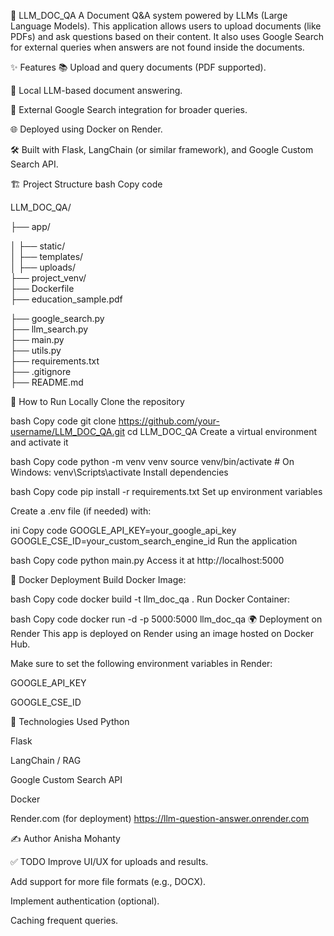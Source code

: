 📄 LLM_DOC_QA
A Document Q&A system powered by LLMs (Large Language Models).
This application allows users to upload documents (like PDFs) and ask questions based on their content.
It also uses Google Search for external queries when answers are not found inside the documents.

✨ Features
📚 Upload and query documents (PDF supported).

🤖 Local LLM-based document answering.

🔎 External Google Search integration for broader queries.

🌐 Deployed using Docker on Render.

🛠️ Built with Flask, LangChain (or similar framework), and Google Custom Search API.

🏗️ Project Structure
bash
Copy code

LLM_DOC_QA/

├── app/

│   ├── static/        
│   ├── templates/     
│   ├── uploads/       
├── project_venv/      
├── Dockerfile         
├── education_sample.pdf 

├── google_search.py   
├── llm_search.py      
├── main.py            
├── utils.py           
├── requirements.txt   
├── .gitignore         
├── README.md          


🚀 How to Run Locally
Clone the repository

bash
Copy code
git clone https://github.com/your-username/LLM_DOC_QA.git
cd LLM_DOC_QA
Create a virtual environment and activate it

bash
Copy code
python -m venv venv
source venv/bin/activate  # On Windows: venv\Scripts\activate
Install dependencies

bash
Copy code
pip install -r requirements.txt
Set up environment variables

Create a .env file (if needed) with:

ini
Copy code
GOOGLE_API_KEY=your_google_api_key
GOOGLE_CSE_ID=your_custom_search_engine_id
Run the application

bash
Copy code
python main.py
Access it at http://localhost:5000

🐳 Docker Deployment
Build Docker Image:

bash
Copy code
docker build -t llm_doc_qa .
Run Docker Container:

bash
Copy code
docker run -d -p 5000:5000 llm_doc_qa
🌍 Deployment on Render
This app is deployed on Render using an image hosted on Docker Hub.

Make sure to set the following environment variables in Render:

GOOGLE_API_KEY

GOOGLE_CSE_ID

📜 Technologies Used
Python

Flask

LangChain / RAG

Google Custom Search API

Docker

Render.com (for deployment)
https://llm-question-answer.onrender.com


✍️ Author
Anisha Mohanty


✅ TODO
 Improve UI/UX for uploads and results.

 Add support for more file formats (e.g., DOCX).

 Implement authentication (optional).

 Caching frequent queries.

